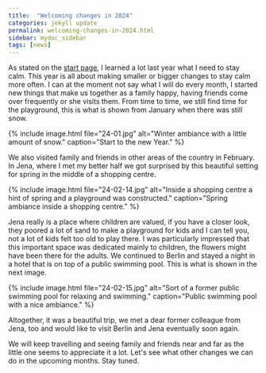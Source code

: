 ```yaml
---
title:  "Welcoming changes in 2024"
categories: jekyll update
permalink: welcoming-changes-in-2024.html
sidebar: mydoc_sidebar
tags: [news]
---
```


As stated on the [start page](index.html), I learned a lot last year what I need to stay calm. This year is all about making smaller or bigger changes to stay calm more often. I can at the moment not say what I will do every month, I started new things that make us together as a family happy, having friends come over frequently or she visits them. From time to time, we still find time for the playground, this is what is shown from January when there was still snow.

{% include image.html file="24-01.jpg" alt="Winter ambiance with a little amount of snow." caption="Start to the new Year." %}

We also visited family and friends in other areas of the country in February. In Jena, where I met my better half we got surprised by this beautiful setting for spring in the middle of a shopping centre.

{% include image.html file="24-02-14.jpg" alt="Inside a shopping centre a hint of spring and a playground was constructed." caption="Spring ambiance inside a shopping centre." %}

Jena really is a place where children are valued, if you have a closer look, they poored a lot of sand to make a playground for kids and I can tell you, not a lot of kids felt too old to play there. I was particularly impressed that this important space was dedicated mainly to children, the flowers might have been there for the adults. We continued to Berlin and stayed a night in a hotel that is on top of a public swimming pool. This is what is shown in the next image.

{% include image.html file="24-02-15.jpg" alt="Sort of a former public swimming pool for relaxing and swimming." caption="Public swimming pool with a nice ambiance." %}

Altogether, it was a beautiful trip, we met a dear former colleague from Jena, too and would like to visit Berlin and Jena eventually soon again.

We will keep travelling and seeing family and friends near and far as the little one seems to appreciate it a lot. Let's see what other changes we can do in the upcoming months. Stay tuned.
